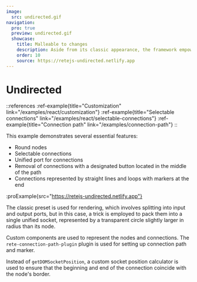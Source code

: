 ```yaml
---
image:
  src: undirected.gif
navigation:
  pro: true
  preview: undirected.gif
  showcase:
    title: Malleable to changes
    description: Aside from its classic appearance, the framework empowers you to exponentially expand it beyond recognition
    order: 10
    source: https://retejs-undirected.netlify.app
---
```


# Undirected

::references
:ref-example{title="Customization" link="/examples/react/customization"}
:ref-example{title="Selectable connections" link="/examples/react/selectable-connections"}
:ref-example{title="Connection path" link="/examples/connection-path"}
::

This example demonstrates several essential features:

- Round nodes
- Selectable connections
- Unified port for connections
- Removal of connections with a designated button located in the middle of the path
- Connections represented by straight lines and loops with markers at the end

:proExample{src="https://retejs-undirected.netlify.app"}

The classic preset is used for rendering, which involves splitting into input and output ports, but in this case, a trick is employed to pack them into a single unified socket, represented by a transparent circle slightly larger in radius than its node.

Custom components are used to represent the nodes and connections. The `rete-connection-path-plugin` plugin is used for setting up connection path and marker.

Instead of `getDOMSocketPosition`, a custom socket position calculator is used to ensure that the beginning and end of the connection coincide with the node's border.
